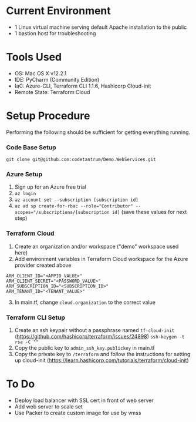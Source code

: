 # Current Environment
- 1 Linux virtual machine serving default Apache installation to the public
- 1 bastion host for troubleshooting

# Tools Used
- OS: Mac OS X v12.2.1
- IDE: PyCharm (Community Edition)
- IaC: Azure-CLI, Terraform CLI 1.1.6, Hashicorp Cloud-init
- Remote State: Terraform Cloud

# Setup Procedure
Performing the following should be sufficient for getting
everything running. 

### Code Base Setup
`git clone git@github.com:codetantrum/Demo.WebServices.git`

### Azure Setup
1. Sign up for an Azure free trial
2. `az login`
3. `az account set --subscription [subscription id]`
4. `az ad sp create-for-rbac --role="Contributor" --scopes="/subscriptions/[subscription id]`
   (save these values for next step)

### Terraform Cloud 
1. Create an organization and/or workspace ("demo" workspace used here)
2. Add environment variables in Terraform Cloud workspace for the Azure provider created above
```
ARM_CLIENT_ID="<APPID_VALUE>"
ARM_CLIENT_SECRET="<PASSWORD_VALUE>"
ARM_SUBSCRIPTION_ID="<SUBSCRIPTION_ID>"
ARM_TENANT_ID="<TENANT_VALUE>"
```
3. In main.tf, change `cloud.organization` to the correct value

### Terraform CLI Setup
1. Create an ssh keypair without a passphrase named `tf-cloud-init`
(https://github.com/hashicorp/terraform/issues/24898)
`ssh-keygen -t rsa -C ""`
2. Copy the public key to `admin_ssh_key.publickey` in main.tf
3. Copy the private key to `/terraform` and follow the instructions for setting up cloud-init
   (https://learn.hashicorp.com/tutorials/terraform/cloud-init)

# To Do
- Deploy load balancer with SSL cert in front of web server
- Add web server to scale set
- Use Packer to create custom image for use by vmss
